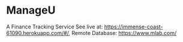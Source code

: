 # ManageU
A Finance Tracking Service
See live at: https://immense-coast-61090.herokuapp.com/#/,
Remote Database: https://www.mlab.com/
